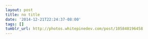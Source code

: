 ```yaml
---
layout: post
title: no title
date: '2014-12-21T22:24:37-08:00'
tags: []
tumblr_url: http://photos.whitepinedev.com/post/105848196458
---
```

